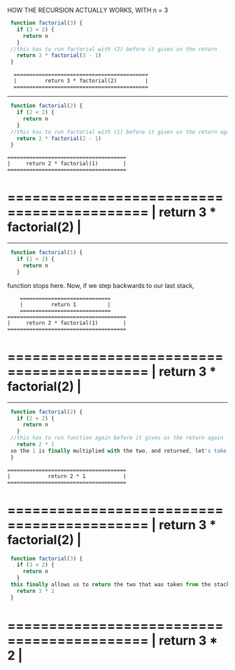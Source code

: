 HOW THE RECURSION ACTUALLY WORKS, WITH n = 3

```js
 function factorial(3) {
   if (3 < 2) {
     return n
   }
 //this has to run factorial with (2) before it gives us the return
   return 3 * factorial(3 - 1)
 }
```

```
  ===========================================
  |         return 3 * factorial(2)         |
  ===========================================
```
**************************************************************************************

```js
 function factorial(2) {
   if (2 < 2) {
     return n
   }
 //this has to run factorial with (1) before it gives us the return again
   return 2 * factorial(2 - 1)
 }
```

    ======================================
    |     return 2 * factorial(1)        |
    ======================================
  ===========================================
  |         return 3 * factorial(2)         |
  ===========================================

**************************************************************************************

```js
 function factorial(1) {
   if (1 < 2) {
     return n
   }
```

 function stops here. Now, if we step backwards to our last stack,

        =============================
        |         return 1          |
        =============================
    ======================================
    |     return 2 * factorial(1)        |
    ======================================
  ===========================================
  |         return 3 * factorial(2)         |
  ===========================================

**************************************************************************************
```js
 function factorial(2) {
   if (2 < 2) {
     return n
   }
 //this has to run function again before it gives us the return again
   return 2 * 1
 so the 1 is finally multiplied with the two, and returned, let's take one more step back up the stack
 }
```

    ======================================
    |            return 2 * 1            |
    ======================================
  ===========================================
  |         return 3 * factorial(2)         |
  ===========================================

```js
 function factorial(3) {
   if (3 < 2) {
     return n
   }
 this finally allows us to return the two that was taken from the stack above, with the result being 6
   return 3 * 2
 }
```

  ===========================================
  |          return 3 * 2                    |
  ===========================================